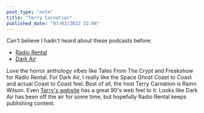```yaml
---
post_type: "note" 
title: "Terry Carnation"
published_date: "07/03/2022 22:04"
---
```


Can't believe I hadn't heard about these podcasts before:

- [Radio Rental](https://radiorentalusa.com/)
- [Dark Air](https://audioboom.com/channels/5046661)

Love the horror anthology vibes like Tales From The Crypt and Freakshow for Radio Rental. For Dark Air, I really like the Space Ghost Coast to Coast and actual Coast to Coast feel. Best of all, the host Terry Carnation is Rainn Wilson. Even [Terry's website](https://www.terrycarnation.com/) has a great 90's web feel to it. Looks like Dark Air has been off the air for some time, but hopefully Radio Rental keeps publishing content. 